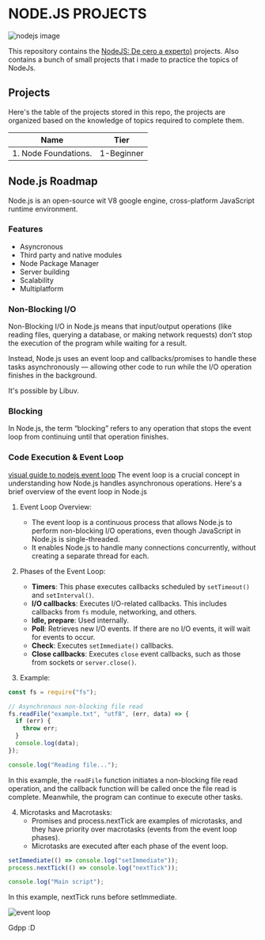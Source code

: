 # NODE.JS PROJECTS

![nodejs image](https://www.startechup.com/wp-content/uploads/January-11-2021-Nodejs-What-it-is-used-for-and-when-where-to-use-it-for-your-enterprise-app-development.jpg)

This repository contains the [NodeJS: De cero a experto)](https://www.udemy.com/course/nodejs-de-cero-a-experto/) projects. Also contains a bunch of small projects that i made to practice the topics of NodeJs.

## Projects

Here's the table of the projects stored in this repo, the projects are organized based on the knowledge of topics required to complete them.

| Name                 | Tier       |
| -------------------- | ---------- |
| 1. Node Foundations. | 1-Beginner |

<!--
| 2. REST Server       | 2-Intermediate |
| 8. Prisma                             | 2-Intermediate |
| 9. User Store Server                  | 2-Advanced     |
-->

## Node.js Roadmap

Node.js is an open-source wit V8 google engine, cross-platform JavaScript runtime environment.

### Features

- Asyncronous
- Third party and native modules
- Node Package Manager
- Server building
- Scalability
- Multiplatform

### Non-Blocking I/O

Non-Blocking I/O in Node.js means that input/output operations (like reading files, querying a database, or making network requests) don’t stop the execution of the program while waiting for a result.

Instead, Node.js uses an event loop and callbacks/promises to handle these tasks asynchronously — allowing other code to run while the I/O operation finishes in the background.

It's possible by Libuv.

### Blocking

In Node.js, the term “blocking” refers to any operation that stops the event loop from continuing until that operation finishes.

### Code Execution & Event Loop

[visual guide to nodejs event loop](https://www.builder.io/blog/visual-guide-to-nodejs-event-loop)
The event loop is a crucial concept in understanding how Node.js handles asynchronous operations. Here's a brief overview of the event loop in Node.js

1. Event Loop Overview:

   - The event loop is a continuous process that allows Node.js to perform non-blocking I/O operations, even though JavaScript in Node.js is single-threaded.
   - It enables Node.js to handle many connections concurrently, without creating a separate thread for each.

2. Phases of the Event Loop:

   - **Timers**: This phase executes callbacks scheduled by `setTimeout()` and `setInterval()`.
   - **I/O callbacks**: Executes I/O-related callbacks. This includes callbacks from `fs` module, networking, and others.
   - **Idle, prepare**: Used internally.
   - **Poll**: Retrieves new I/O events. If there are no I/O events, it will wait for events to occur.
   - **Check**: Executes `setImmediate()` callbacks.
   - **Close callbacks**: Executes `close` event callbacks, such as those from sockets or `server.close()`.

3. Example:

```javascript
const fs = require("fs");

// Asynchronous non-blocking file read
fs.readFile("example.txt", "utf8", (err, data) => {
  if (err) {
    throw err;
  }
  console.log(data);
});

console.log("Reading file...");
```

In this example, the `readFile` function initiates a non-blocking file read operation, and the callback function will be called once the file read is complete. Meanwhile, the program can continue to execute other tasks.

4. Microtasks and Macrotasks:
   - Promises and process.nextTick are examples of microtasks, and they have priority over macrotasks (events from the event loop phases).
   - Microtasks are executed after each phase of the event loop.

```javascript
setImmediate(() => console.log("setImmediate"));
process.nextTick(() => console.log("nextTick"));

console.log("Main script");
```

In this example, nextTick runs before setImmediate.

![event loop](https://miro.medium.com/v2/resize:fit:1120/0*Gj8cI6AYNMxzoDnd.png)

Gdpp :D
